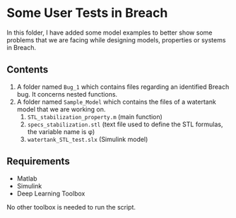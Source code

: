 Some User Tests in Breach
====

In this folder, I have added some model examples to better show some problems that we are facing while designing models, properties or systems in Breach.


Contents
----

1. A folder named `Bug_1` which contains files regarding an identified Breach bug. It concerns nested functions.
2. A folder named `Sample_Model` which contains the files of a watertank model that we are working on.
	1. `STL_stabilization_property.m` (main function)
	2. `specs_stabilization.stl` (text file used to define the STL formulas, the variable name is φ) 
	3. `watertank_STL_test.slx` (Simulink model)


Requirements
---

- Matlab
- Simulink
- Deep Learning Toolbox

No other toolbox is needed to run the script.

